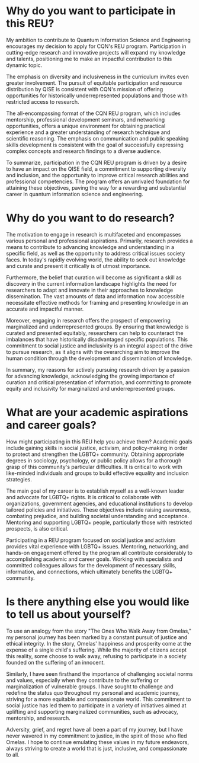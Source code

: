 # Why do you want to participate in this REU?
My ambition to contribute to Quantum Information Science and Engineering encourages my decision to apply for CQN's REU program. Participation in cutting-edge research and innovative projects will expand my knowledge and talents, positioning me to make an impactful contribution to this dynamic topic.

The emphasis on diversity and inclusiveness in the curriculum invites even greater involvement. The pursuit of equitable participation and resource distribution by QISE is consistent with CQN's mission of offering opportunities for historically underrepresented populations and those with restricted access to research.

The all-encompassing format of the CQN REU program, which includes mentorship, professional development seminars, and networking opportunities, offers a unique environment for obtaining practical experience and a greater understanding of research technique and scientific reasoning. The emphasis on communication and public speaking skills development is consistent with the goal of successfully expressing complex concepts and research findings to a diverse audience.

To summarize, participation in the CQN REU program is driven by a desire to have an impact on the QISE field, a commitment to supporting diversity and inclusion, and the opportunity to improve critical research abilities and professional competencies. The program offers an unrivaled foundation for attaining these objectives, paving the way for a rewarding and substantial career in quantum information science and engineering.

# Why do you want to do research?
The motivation to engage in research is multifaceted and encompasses various personal and professional aspirations. Primarily, research provides a means to contribute to advancing knowledge and understanding in a specific field, as well as the opportunity to address critical issues society faces. In today's rapidly evolving world, the ability to seek out knowledge and curate and present it critically is of utmost importance.

Furthermore, the belief that curation will become as significant a skill as discovery in the current information landscape highlights the need for researchers to adapt and innovate in their approaches to knowledge dissemination. The vast amounts of data and information now accessible necessitate effective methods for framing and presenting knowledge in an accurate and impactful manner.

Moreover, engaging in research offers the prospect of empowering marginalized and underrepresented groups. By ensuring that knowledge is curated and presented equitably, researchers can help to counteract the imbalances that have historically disadvantaged specific populations. This commitment to social justice and inclusivity is an integral aspect of the drive to pursue research, as it aligns with the overarching aim to improve the human condition through the development and dissemination of knowledge.

In summary, my reasons for actively pursuing research driven by a passion for advancing knowledge, acknowledging the growing importance of curation and critical presentation of information, and committing to promote equity and inclusivity for marginalized and underrepresented groups.

# What are your academic aspirations and career goals?
How might participating in this REU help you achieve them?
Academic goals include gaining skills in social justice, activism, and policy-making in order to protect and strengthen the LGBTQ+ community. Obtaining appropriate degrees in sociology, psychology, or public policy allows for a thorough grasp of this community's particular difficulties. It is critical to work with like-minded individuals and groups to build effective equality and inclusion strategies.

The main goal of my career is to establish myself as a well-known leader and advocate for LGBTQ+ rights. It is critical to collaborate with organizations, government agencies, and educational institutions to develop tailored policies and initiatives. These objectives include raising awareness, combating prejudice, and building societal understanding and acceptance. Mentoring and supporting LGBTQ+ people, particularly those with restricted prospects, is also critical.

Participating in a REU program focused on social justice and activism provides vital experience with LGBTQ+ issues. Mentoring, networking, and hands-on engagement offered by the program all contribute considerably to accomplishing academic and career goals. Working with specialists and committed colleagues allows for the development of necessary skills, information, and connections, which ultimately benefits the LGBTQ+ community.

# Is there anything else you would like to tell us about yourself?
To use an analogy from the story "The Ones Who Walk Away from Omelas," my personal journey has been marked by a constant pursuit of justice and ethical integrity. In the story, Omelas' happiness and prosperity come at the expense of a single child's suffering. While the majority of citizens accept this reality, some choose to walk away, refusing to participate in a society founded on the suffering of an innocent.

Similarly, I have seen firsthand the importance of challenging societal norms and values, especially when they contribute to the suffering or marginalization of vulnerable groups. I have sought to challenge and redefine the status quo throughout my personal and academic journey, striving for a more equitable and compassionate world. This commitment to social justice has led them to participate in a variety of initiatives aimed at uplifting and supporting marginalized communities, such as advocacy, mentorship, and research.

Adversity, grief, and regret have all been a part of my journey, but I have never wavered in my commitment to justice, in the spirit of those who fled Omelas. I hope to continue emulating these values in my future endeavors, always striving to create a world that is just, inclusive, and compassionate to all.
